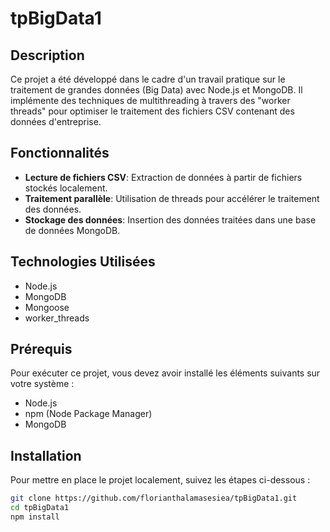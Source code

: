 # tpBigData1

## Description

Ce projet a été développé dans le cadre d'un travail pratique sur le traitement de grandes données (Big Data) avec Node.js et MongoDB. Il implémente des techniques de multithreading à travers des "worker threads" pour optimiser le traitement des fichiers CSV contenant des données d'entreprise.

## Fonctionnalités

- **Lecture de fichiers CSV**: Extraction de données à partir de fichiers stockés localement.
- **Traitement parallèle**: Utilisation de threads pour accélérer le traitement des données.
- **Stockage des données**: Insertion des données traitées dans une base de données MongoDB.

## Technologies Utilisées

- Node.js
- MongoDB
- Mongoose
- worker_threads

## Prérequis

Pour exécuter ce projet, vous devez avoir installé les éléments suivants sur votre système :
- Node.js
- npm (Node Package Manager)
- MongoDB

## Installation

Pour mettre en place le projet localement, suivez les étapes ci-dessous :

```bash
git clone https://github.com/florianthalamasesiea/tpBigData1.git
cd tpBigData1
npm install
